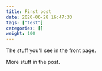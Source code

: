 ```yaml
---
title: First post
date: 2020-06-28 16:47:33
tags: ["test"]
categories: []
weight: 100
---
```


The stuff you'll see in the front page.

<!-- more -->

More stuff in the post.